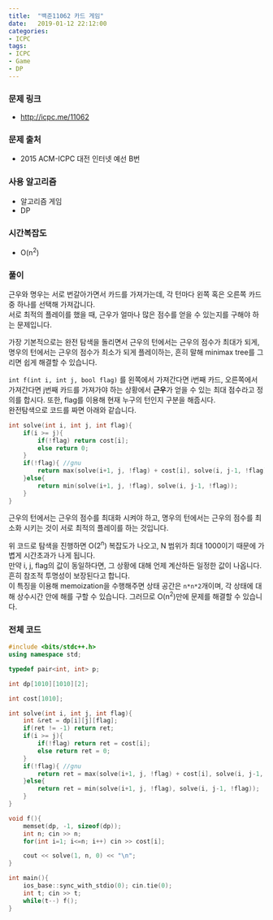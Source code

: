```yaml
---
title:  "백준11062 카드 게임"
date:   2019-01-12 22:12:00
categories:
- ICPC
tags:
- ICPC
- Game
- DP
---
```


### 문제 링크
* http://icpc.me/11062

### 문제 출처
* 2015 ACM-ICPC 대전 인터넷 예선 B번

### 사용 알고리즘
* 알고리즘 게임
* DP

### 시간복잡도
* O(n<sup>2</sup>)

### 풀이
근우와 명우는 서로 번갈아가면서 카드를 가져가는데, 각 턴마다 왼쪽 혹은 오른쪽 카드 중 하나를 선택해 가져갑니다.<br>
서로 최적의 플레이를 했을 때, 근우가 얼마나 많은 점수를 얻을 수 있는지를 구해야 하는 문제입니다.

가장 기본적으로는 완전 탐색을 돌리면서 근우의 턴에서는 근우의 점수가 최대가 되게, 명우의 턴에서는 근우의 점수가 최소가 되게 플레이하는, 흔히 말해 minimax tree를 그리면 쉽게 해결할 수 있습니다.<br>

`int f(int i, int j, bool flag)` 를 왼쪽에서 가져간다면 i번째 카드, 오른쪽에서 가져간다면 j번째 카드를 가져가야 하는 상황에서 <b>근우</b>가 얻을 수 있는 최대 점수라고 정의를 합시다. 또한, flag를 이용해 현재 누구의 턴인지 구분을 해줍시다.<br>
완전탐색으로 코드를 짜면 아래와 같습니다.
```cpp
int solve(int i, int j, int flag){
	if(i >= j){
		if(!flag) return cost[i];
		else return 0;
	}
	if(!flag){ //gnu
		return max(solve(i+1, j, !flag) + cost[i], solve(i, j-1, !flag) + cost[j]);
	}else{
		return min(solve(i+1, j, !flag), solve(i, j-1, !flag));
	}
}
```
근우의 턴에서는 근우의 점수를 최대화 시켜야 하고, 명우의 턴에서는 근우의 점수를 최소화 시키는 것이 서로 최적의 플레이를 하는 것입니다.

위 코드로 탐색을 진행하면 O(2<sup>n</sup>) 복잡도가 나오고, N 범위가 최대 1000이기 때문에 가볍게 시간초과가 나게 됩니다.<br>
만약 i, j, flag의 값이 동일하다면, 그 상황에 대해 언제 계산하든 일정한 값이 나옵니다. 흔히 참조적 투명성이 보장된다고 합니다.<br>
이 특징을 이용해 memoization을 수행해주면 상태 공간은 `n*n*2`개이며, 각 상태에 대해 상수시간 안에 해를 구할 수 있습니다. 그러므로 O(n<sup>2</sup>)만에 문제를 해결할 수 있습니다.

### 전체 코드
```cpp
#include <bits/stdc++.h>
using namespace std;

typedef pair<int, int> p;

int dp[1010][1010][2];

int cost[1010];

int solve(int i, int j, int flag){
	int &ret = dp[i][j][flag];
	if(ret != -1) return ret;
	if(i >= j){
		if(!flag) return ret = cost[i];
		else return ret = 0;
	}
	if(!flag){ //gnu
		return ret = max(solve(i+1, j, !flag) + cost[i], solve(i, j-1, !flag) + cost[j]);
	}else{
		return ret = min(solve(i+1, j, !flag), solve(i, j-1, !flag));
	}
}

void f(){
	memset(dp, -1, sizeof(dp));
	int n; cin >> n;
	for(int i=1; i<=n; i++) cin >> cost[i];

	cout << solve(1, n, 0) << "\n";
}

int main(){
	ios_base::sync_with_stdio(0); cin.tie(0);
	int t; cin >> t;
	while(t--) f();
}
```
